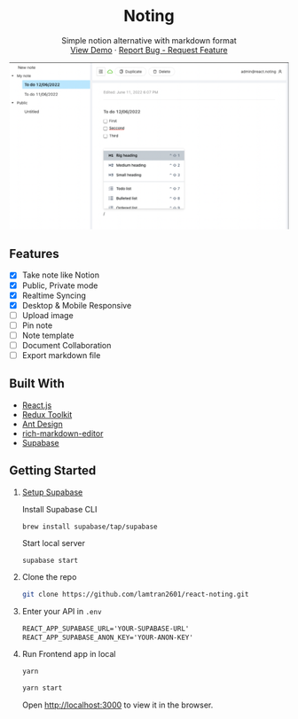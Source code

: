 <br />
<div align="center">
  <h1 align="center">Noting</h1>
  <p align="center">
    Simple notion alternative with markdown format
    <br />
    <a href="http://react-noting.vercel.app">View Demo</a>
    ·
    <a href="https://github.com/lamtran2601/react-noting/issues">Report Bug - Request Feature</a>
  </p>
</div>

[![Product Name Screen Shot][product-screenshot]](http://react-noting.vercel.app)

## Features
- [x] Take note like Notion
- [x] Public, Private mode
- [x] Realtime Syncing
- [x] Desktop & Mobile Responsive
- [ ] Upload image
- [ ] Pin note
- [ ] Note template
- [ ] Document Collaboration
- [ ] Export markdown file

## Built With

* [React.js](https://reactjs.org/)
* [Redux Toolkit](https://github.com/reduxjs/redux-toolkit)
* [Ant Design](https://github.com/ant-design/ant-design/)
* [rich-markdown-editor](https://github.com/outline/rich-markdown-editor)
* [Supabase](https://github.com/supabase/supabase)

## Getting Started

1. [Setup Supabase](./Supabase.md#setup)

    Install Supabase CLI
    ```
    brew install supabase/tap/supabase
    ```
    Start local server
    ```
    supabase start
    ```

2. Clone the repo
    ```sh
    git clone https://github.com/lamtran2601/react-noting.git
    ```

3. Enter your API in `.env`
    ```env
    REACT_APP_SUPABASE_URL='YOUR-SUPABASE-URL'
    REACT_APP_SUPABASE_ANON_KEY='YOUR-ANON-KEY'
    ```

4. Run Frontend app in local
    ```sh
    yarn
    ```
    ```sh
    yarn start
    ```
    Open [http://localhost:3000](http://localhost:3000) to view it in the browser.

<!-- MARKDOWN LINKS & IMAGES -->
<!-- https://www.markdownguide.org/basic-syntax/#reference-style-links -->
[product-screenshot]: images/screenshot.png
